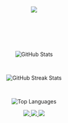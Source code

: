 

<div align="center">

<h1 align="center">
    <img src="https://github-readme-stats-eta-umber-23.vercel.app
/?font=Righteous&size=35&center=true&vCenter=true&width=500&height=70&duration=4000&lines=Hi+There!+👋+I'm+Preet;" />
</h1>

<br>





<br>

<br>
<br>

![GitHub Stats](https://github-readme-stats-eta-umber-23.vercel.app/api?username=PrEEtPatEl44&theme=react&hide_border=false&include_all_commits=false&count_private=true)


<br>

![GitHub Streak Stats](https://github-readme-streak-stats.herokuapp.com/?user=PrEEtPatEl44&theme=react&hide_border=false&count_private=true)

<br>

![Top Languages](https://github-readme-stats-eta-umber-23.vercel.app/api/top-langs/?username=PrEEtPatEl44&theme=react&hide_border=false&include_all_commits=false&count_private=true&layout=compact)


<div align="center"> 
  <a href="mailto:preet4042004@gmail.com">
    <img src="https://img.shields.io/badge/Gmail-333333?style=for-the-badge&logo=gmail&logoColor=red" />
  </a>
  <a href="https://www.linkedin.com/in/preet-patel-288549270/" target="_blank">
    <img src="https://img.shields.io/badge/LinkedIn-0077B5?style=for-the-badge&logo=linkedin&logoColor=white" target="_blank" />
  </a>
  <a href="https://preetpatel44.github.io/Portfolio/" target="_blank">
     <img src="https://img.shields.io/badge/Portfolio-FF5722?style=for-the-badge&logo=todoist&logoColor=white" target="_blank" /> <!-- sqlite, safari, google-chrome are other good icon options -->
  </a>
</div>
</div>
